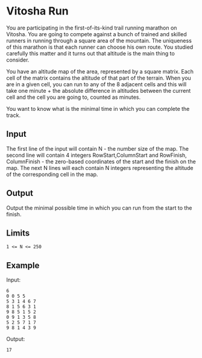 # Vitosha Run

You are participating in the first-of-its-kind trail running marathon
on Vitosha. You are going to compete against a bunch of trained and
skilled runners in running through a square area of the mountain.
The uniqueness of this marathon is that each runner can choose his
own route. You studied carefully this matter and it turns out that
altitude is the main thing to consider.

You have an altitude map of the area, represented by a square matrix.
Each cell of the matrix contains the altitude of that part of the
terrain. When you are in a given cell, you can run to any of the
8 adjacent cells and this will take one minute + the absolute difference
in altitudes between the current cell and the cell you are going to,
counted as minutes.

You want to know what is the minimal time in which you can complete the
track.

## Input

The first line of the input will contain N - the number size of the map.
The second line will contain 4 integers RowStart,ColumnStart and RowFinish,
ColumnFinish - the zero-based coordinates of the start and the finish on the
map. The next N lines will each contain N integers representing the altitude
of the corresponding cell in the map.

## Output

Output the minimal possible time in which you can run from the start to the
finish.

## Limits

```
1 <= N <= 250
```

## Example

Input:

```
6
0 0 5 5
5 3 1 4 6 7
8 1 5 6 3 1
9 8 5 1 5 2
0 9 1 3 5 8
5 2 5 7 1 7
9 8 1 4 3 9
```

Output:

```
17
```
